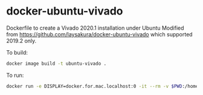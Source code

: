 # docker-ubuntu-vivado
Dockerfile to create a Vivado 2020.1 installation under Ubuntu
Modified from https://github.com/laysakura/docker-ubuntu-vivado which supported 2019.2 only.


To build:

```bash
docker image build -t ubuntu-vivado .
```

To run:
```bash
docker run -e DISPLAY=docker.for.mac.localhost:0 -it --rm -v $PWD:/home/user/work -w /home/user ubuntu-vivado
```
